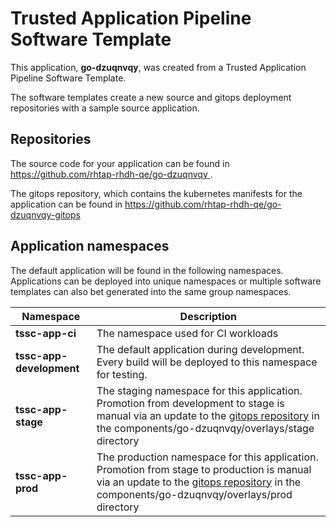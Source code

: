 # Trusted Application Pipeline Software Template

This application, **go-dzuqnvqy**, was created from a Trusted Application Pipeline Software Template.

The software templates create a new source and gitops deployment repositories with a sample source application. 

## Repositories

The source code for your application can be found in [https://github.com/rhtap-rhdh-qe/go-dzuqnvqy ](https://github.com/rhtap-rhdh-qe/go-dzuqnvqy ).
 
The gitops repository, which contains the kubernetes manifests for the application can be found in 
[https://github.com/rhtap-rhdh-qe/go-dzuqnvqy-gitops ](https://github.com/rhtap-rhdh-qe/go-dzuqnvqy-gitops ) 

## Application namespaces 

The default application will be found in the following namespaces. Applications can be deployed into unique namespaces or multiple software templates can also bet generated into the same group namespaces.  

|  Namespace   |  Description   |  
| -------- | -------- |
| **tssc-app-ci** | The namespace used for CI workloads |
| **tssc-app-development** | The default application during development. Every build will be deployed to this namespace for testing. |
| **tssc-app-stage** | The staging namespace for this application. Promotion from development to stage is manual via an update to the [gitops repository](https://github.com/rhtap-rhdh-qe/go-dzuqnvqy-gitops ) in the components/go-dzuqnvqy/overlays/stage directory |
| **tssc-app-prod** | The production namespace for this application. Promotion from stage to production is manual via an update to the [gitops repository](https://github.com/rhtap-rhdh-qe/go-dzuqnvqy-gitops ) in the components/go-dzuqnvqy/overlays/prod directory |